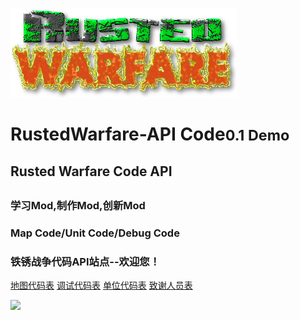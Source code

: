![logo](/images/title.png)


<h1 id="anchors">RustedWarfare-API Code<small>0.1 Demo</small> </h1>


<h2><p id='mainx'>Rusted Warfare Code API<p><h2>

<h3 id="anchors">学习Mod,制作Mod,创新Mod</h3>
<h3 id="anchors">Map Code/Unit Code/Debug Code</h3>
<h3 id="anchors">铁锈战争代码API站点--欢迎您！</h3>


[地图代码表](https://lingasdj.github.io/RW-API-Code/#/map_code/1.14/code)
[调试代码表](https://lingasdj.github.io/RW-API-Code/#/debug_code/1.15/code)
[单位代码表](https://lingasdj.github.io/RW-API-Code/#/unit_code/1.15/code?id=铁锈战争-115-单位代码表-beta1)
[致谢人员表](/README.md)

![](https://rwapi-code.netlify.app/images/back.png)

